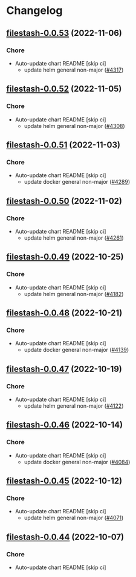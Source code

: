 # Changelog



## [filestash-0.0.53](https://github.com/truecharts/charts/compare/filestash-0.0.52...filestash-0.0.53) (2022-11-06)

### Chore

- Auto-update chart README [skip ci]
  - update helm general non-major ([#4317](https://github.com/truecharts/charts/issues/4317))




## [filestash-0.0.52](https://github.com/truecharts/charts/compare/filestash-0.0.51...filestash-0.0.52) (2022-11-05)

### Chore

- Auto-update chart README [skip ci]
  - update helm general non-major ([#4308](https://github.com/truecharts/charts/issues/4308))




## [filestash-0.0.51](https://github.com/truecharts/charts/compare/filestash-0.0.50...filestash-0.0.51) (2022-11-03)

### Chore

- Auto-update chart README [skip ci]
  - update docker general non-major ([#4289](https://github.com/truecharts/charts/issues/4289))




## [filestash-0.0.50](https://github.com/truecharts/charts/compare/filestash-0.0.49...filestash-0.0.50) (2022-11-02)

### Chore

- Auto-update chart README [skip ci]
  - update helm general non-major ([#4261](https://github.com/truecharts/charts/issues/4261))




## [filestash-0.0.49](https://github.com/truecharts/charts/compare/filestash-0.0.48...filestash-0.0.49) (2022-10-25)

### Chore

- Auto-update chart README [skip ci]
  - update helm general non-major ([#4182](https://github.com/truecharts/charts/issues/4182))




## [filestash-0.0.48](https://github.com/truecharts/charts/compare/filestash-0.0.47...filestash-0.0.48) (2022-10-21)

### Chore

- Auto-update chart README [skip ci]
  - update docker general non-major ([#4139](https://github.com/truecharts/charts/issues/4139))




## [filestash-0.0.47](https://github.com/truecharts/charts/compare/filestash-0.0.46...filestash-0.0.47) (2022-10-19)

### Chore

- Auto-update chart README [skip ci]
  - update helm general non-major ([#4122](https://github.com/truecharts/charts/issues/4122))




## [filestash-0.0.46](https://github.com/truecharts/charts/compare/filestash-0.0.45...filestash-0.0.46) (2022-10-14)

### Chore

- Auto-update chart README [skip ci]
  - update docker general non-major ([#4084](https://github.com/truecharts/charts/issues/4084))




## [filestash-0.0.45](https://github.com/truecharts/charts/compare/filestash-0.0.44...filestash-0.0.45) (2022-10-12)

### Chore

- Auto-update chart README [skip ci]
  - update helm general non-major ([#4071](https://github.com/truecharts/charts/issues/4071))




## [filestash-0.0.44](https://github.com/truecharts/charts/compare/filestash-0.0.43...filestash-0.0.44) (2022-10-07)

### Chore

- Auto-update chart README [skip ci]
